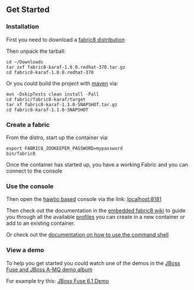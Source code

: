 ## Get Started

### Installation

First you need to download a <a class="btn" href="https://repository.jboss.org/nexus/content/groups/ea/io/fabric8/fabric8-karaf/">fabric8 distribution</a>

Then unpack the tarball:

    cd ~/Downloads
    tar zxf fabric8-karaf-1.0.0.redhat-370.tar.gz
    cd fabric8-karaf-1.0.0.redhat-370

Or you could build the project with [maven](http://maven.apache.org/) via:

    mvn -DskipTests clean install -Pall
    cd fabric/fabric8-karaf/target
    tar xf fabric8-karaf-1.1.0-SNAPSHOT.tar.gz
    cd fabric8-karaf-1.1.0-SNAPSHOT

### Create a fabric

From the distro, start up the container via:

    export FABRIC8_ZOOKEEPER_PASSWORD=mypassword
    bin/fabric8

Once the container has started up, you have a working Fabric and you can connect to the console

### Use the console

Then open the [hawtio based](http://hawt.io/) console via the link: <a class="btn" href="http://localhost:8181/">localhost:8181</a>

Then check out the documentation in the [embedded fabric8 wiki](http://localhost:8181/hawtio/index.html#/wiki/branch/1.0/view/fabric/profiles) to guide you through all the available [profiles](#/site/book/doc/index.md?chapter=profiles_md) you can create in a new container or add to an existing container.

Or check out the [documentation on how to use the command shell](#/site/book/doc/index.md?chapter=agent_md)

### View a demo

To help you get started you could watch one of the demos in the  <a class="btn" href="https://vimeo.com/album/2635012">JBoss Fuse and JBoss A-MQ demo album</a>

For example try this: <a class="btn" href="https://vimeo.com/80625940">JBoss Fuse 6.1 Demo</a>
